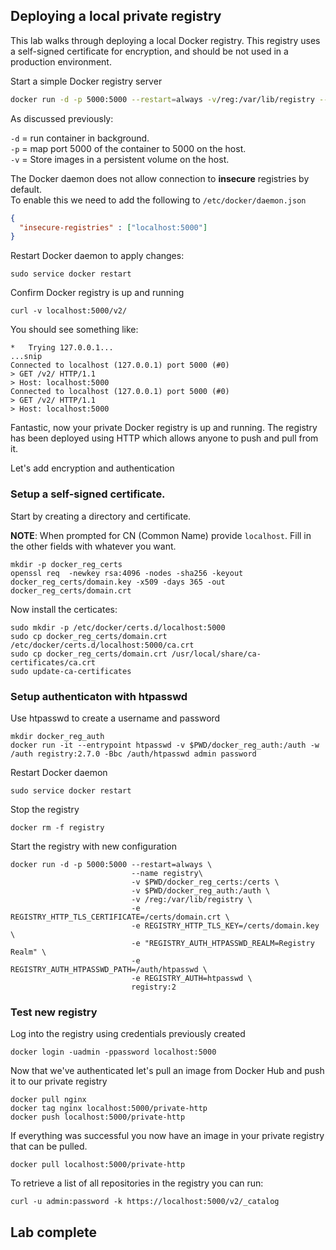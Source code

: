 ## Deploying a local private registry

This lab walks through deploying a local Docker registry. This registry uses a self-signed certificate for encryption, and should be not used in a production environment.    

Start a simple Docker registry server   

```bash
docker run -d -p 5000:5000 --restart=always -v/reg:/var/lib/registry --name registry registry:2
```

As discussed previously: 

`-d` = run container in background.   
`-p` = map port 5000 of the container to 5000 on the host.   
`-v` = Store images in a persistent volume on the host.   

The Docker daemon does not allow connection to **insecure** registries by default.   
To enable this we need to add the following to `/etc/docker/daemon.json`
```json
{
  "insecure-registries" : ["localhost:5000"]
}
```

Restart Docker daemon to apply changes:
```
sudo service docker restart
```

Confirm Docker registry is up and running 
```
curl -v localhost:5000/v2/
```

You should see something like:
```
*   Trying 127.0.0.1...
...snip
Connected to localhost (127.0.0.1) port 5000 (#0)
> GET /v2/ HTTP/1.1
> Host: localhost:5000
Connected to localhost (127.0.0.1) port 5000 (#0)
> GET /v2/ HTTP/1.1
> Host: localhost:5000
```

Fantastic, now your private Docker registry is up and running.
The registry has been deployed using HTTP which allows anyone to push and pull from it. 

Let's add encryption and authentication 

### Setup a self-signed certificate. 

Start by creating a directory and certificate. 

**NOTE**: When prompted for CN (Common Name) provide `localhost`. Fill in the other fields with whatever you want.
```
mkdir -p docker_reg_certs
openssl req  -newkey rsa:4096 -nodes -sha256 -keyout docker_reg_certs/domain.key -x509 -days 365 -out docker_reg_certs/domain.crt
```

Now install the certicates: 
```
sudo mkdir -p /etc/docker/certs.d/localhost:5000
sudo cp docker_reg_certs/domain.crt /etc/docker/certs.d/localhost:5000/ca.crt
sudo cp docker_reg_certs/domain.crt /usr/local/share/ca-certificates/ca.crt
sudo update-ca-certificates
```

### Setup authenticaton with htpasswd

Use htpasswd to create a username and password
```
mkdir docker_reg_auth
docker run -it --entrypoint htpasswd -v $PWD/docker_reg_auth:/auth -w /auth registry:2.7.0 -Bbc /auth/htpasswd admin password
```

Restart Docker daemon
```
sudo service docker restart
```

Stop the registry
```
docker rm -f registry 
```

Start the registry with new configuration 
```
docker run -d -p 5000:5000 --restart=always \
                           --name registry\
                           -v $PWD/docker_reg_certs:/certs \
                           -v $PWD/docker_reg_auth:/auth \
                           -v /reg:/var/lib/registry \
                           -e REGISTRY_HTTP_TLS_CERTIFICATE=/certs/domain.crt \
                           -e REGISTRY_HTTP_TLS_KEY=/certs/domain.key \
                           -e "REGISTRY_AUTH_HTPASSWD_REALM=Registry Realm" \
                           -e REGISTRY_AUTH_HTPASSWD_PATH=/auth/htpasswd \
                           -e REGISTRY_AUTH=htpasswd \
                           registry:2
```

### Test new registry 

Log into the registry using credentials previously created 
```
docker login -uadmin -ppassword localhost:5000
```

Now that we've authenticated let's pull an image from Docker Hub and push it to our private registry 
```
docker pull nginx 
docker tag nginx localhost:5000/private-http
docker push localhost:5000/private-http
```

If everything was successful you now have an image in your private registry that can be pulled. 
```
docker pull localhost:5000/private-http
```

To retrieve a list of all repositories in the registry you can run: 
```
curl -u admin:password -k https://localhost:5000/v2/_catalog
```


## Lab complete
